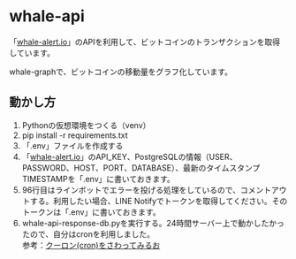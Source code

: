 # whale-api

「[whale-alert.io](http://whale-alert.io/)」のAPIを利用して、ビットコインのトランザクションを取得しています。

whale-graphで、ビットコインの移動量をグラフ化しています。


## 動かし方
1. Pythonの仮想環境をつくる（venv）
2. pip install -r requirements.txt
3. 「.env」ファイルを作成する
4. 「[whale-alert.io](http://whale-alert.io/)」のAPI_KEY、PostgreSQLの情報（USER、PASSWORD、HOST、PORT、DATABASE）、最新のタイムスタンプTIMESTAMPを「.env」に書いておきます。
4. 96行目はラインボットでエラーを投げる処理をしているので、コメントアウトする。利用したい場合、LINE Notifyでトークンを取得してください。そのトークンは「.env」に書いておきます。
5. whale-api-response-db.pyを実行する。24時間サーバー上で動かしたかったので、自分はcronを利用しました。  
参考：[クーロン(cron)をさわってみるお](https://qiita.com/katsukii/items/d5f90a6e4592d1414f99)
